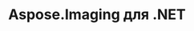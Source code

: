 ---
title: Aspose.Imaging для .NET
type: docs
weight: 10
url: /ru/net/
keywords: "Aspose.Imaging for .NET, Aspose Imaging, Aspose API Reference."
description: Aspose.Imaging for .NET предоставляет ряд гибких подпрограмм для создания изображений и управления ими в приложениях .NET.
is_root: true
---